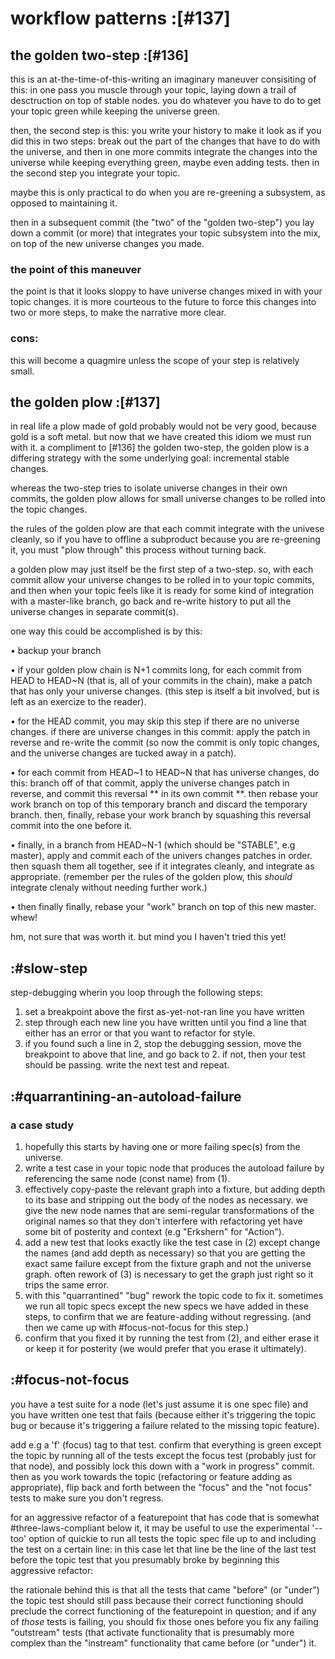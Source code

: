 # workflow patterns :[#137]


## the golden two-step :[#136]

this is an at-the-time-of-this-writing an imaginary maneuver consisiting of
this: in one pass you muscle through your topic, laying down a trail of
desctruction on top of stable nodes. you do whatever you have to do to get
your topic green while keeping the universe green.

then, the second step is this: you write your history to make it look as if
you did this in two steps: break out the part of the changes that have to
do with the universe, and then in one more commits integrate the changes into
the universe while keeping everything green, maybe even adding tests. then in
the second step you integrate your topic.

maybe this is only practical to do when you are re-greening a subsystem, as
opposed to maintaining it.

then in a subsequent commit (the "two" of the "golden two-step") you lay
down a commit (or more) that integrates your topic subsystem into the mix,
on top of the new universe changes you made.


### the point of this maneuver

the point is that it looks sloppy to have universe changes mixed in with
your topic changes. it is more courteous to the future to force this changes
into two or more steps, to make the narrative more clear.


### cons:

this will become a quagmire unless the scope of your step is relatively small.



## the golden plow :[#137]

in real life a plow made of gold probably would not be very good, because gold
is a soft metal. but now that we have created this idiom we must run with it.
a compliment to [#136] the golden two-step, the golden plow is a differing
strategy with the some underlying goal: incremental stable changes.

whereas the two-step tries to isolate universe changes in their own commits,
the golden plow allows for small universe changes to be rolled into the topic
changes.

the rules of the golden plow are that each commit integrate with the univese
cleanly, so if you have to offline a subproduct because you are re-greening
it, you must "plow through" this process without turning back.

a golden plow may just itself be the first step of a two-step. so, with each
commit allow your universe changes to be rolled in to your topic commits, and
then when your topic feels like it is ready for some kind of integration with
a master-like branch, go back and re-write history to put all the universe
changes in separate commit(s).

one way this could be accomplished is by this:

• backup your branch

• if your golden plow chain is N+1 commits long, for each commit from HEAD to
  HEAD~N (that is, all of your commits in the chain), make a patch that has
  only your universe changes. (this step is itself a bit involved, but is left
  as an exercize to the reader).

• for the HEAD commit, you may skip this step if there are no universe changes.
  if there are universe changes in this commit: apply the patch in reverse and
  re-write the commit (so now the commit is only topic changes, and the
  universe changes are tucked away in a patch).

• for each commit from HEAD~1 to HEAD~N that has universe changes, do this:
  branch off of that commit, apply the universe changes patch in reverse,
  and commit this reversal ** in its own commit **.
  then rebase your work branch on top of this temporary branch and discard
  the temporary branch. then, finally, rebase your work branch by squashing
  this reversal commit into the one before it.

• finally, in a branch from HEAD~N-1 (which should be "STABLE", e.g master),
  apply and commit each of the univers changes patches in order. then squash
  them all together, see if it integrates cleanly, and integrate as
  appropriate. (remember per the rules of the golden plow, this *should*
  integrate clenaly without needing further work.)

• then finally finally, rebase your "work" branch on top of this new master.
  whew!

hm, not sure that was worth it. but mind you I haven't tried this yet!



## :#slow-step

step-debugging wherin you loop through the following steps:

1. set a breakpoint above the first as-yet-not-ran line you have written
2. step through each new line you have written until you find a line
   that either has an error or that you want to refactor for style.
3. if you found such a line in 2, stop the debugging session, move the
   breakpoint to above that line, and go back to 2.
   if not, then your test should be passing. write the next test and repeat.




## :#quarrantining-an-autoload-failure

### a case study

1. hopefully this starts by having one or more failing spec(s) from the
   universe.
2. write a test case in your topic node that produces the autoload failure
   by referencing the same node (const name) from (1).
3. effectively copy-paste the relevant graph into a fixture, but adding
   depth to its base and stripping out the body of the nodes as necessary.
   we give the new node names that are semi-regular transformations of the
   original names so that they don't interfere with refactoring yet have some
   bit of posterity and context (e.g "Erkshern" for "Action").
4. add a new test that looks exactly like the test case in (2) except change
   the names (and add depth as necessary) so that you are getting the exact
   same failure except from the fixture graph and not the universe graph.
   often rework of (3) is necessary to get the graph just right so it trips
   the same error.
5. with this "quarrantined" "bug" rework the topic code to fix it. sometimes
   we run all topic specs except the new specs we have added in these steps,
   to confirm that we are feature-adding without regressing.
   (and then we came up with #focus-not-focus for this step.)
6. confirm that you fixed it by running the test from (2), and either erase
   it or keep it for posterity (we would prefer that you erase it ultimately).




## :#focus-not-focus

you have a test suite for a node (let's just assume it is one spec file)
and you have written one test that fails (because either it's triggering
the topic bug or because it's triggering a failure related to the missing
topic feature).

add e.g a 'f' (focus) tag to that test. confirm that everything is green
except the topic by running all of the tests except the focus test (probably
just for that node), and possibly lock this down with a "work in progress"
commit. then as you work towards the topic (refactoring or feature adding
as appropriate), flip back and forth between the "focus" and the "not focus"
tests to make sure you don't regress.

for an aggressive refactor of a featurepoint that has code that is somewhat
#three-laws-compliant below it, it may be useful to use the experimental
'--too' option of quickie to run all tests the topic spec file up to and
including the test on a certain line: in this case let that line be the
line of the last test before the topic test that you presumably broke by
beginning this aggressive refactor:

the rationale behind this is that all the tests that came "before"
(or "under") the topic test should still pass because their correct
functioning should preclude the correct functioning of the featurepoint in
question; and if any of *those* tests is failing, you should fix those ones
before you fix any failing "outstream" tests (that activate functionality
that is presumably more complex than the "instream" functionality that came
before (or "under") it.
